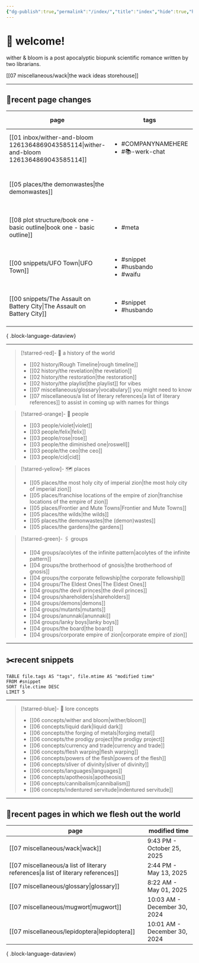 ```yaml
---
{"dg-publish":true,"permalink":"/index/","title":"index","hide":true,"hideInGraph":true,"tags":["gardenEntry"],"created":"2024-08-07T09:02:57.000-05:00","updated":"2025-10-26T23:34:32.120-05:00"}
---
```


# 🥀 welcome!
wither & bloom is a post apocalyptic biopunk scientific romance written by two librarians.

[[07 miscellaneous/wack\|the wack ideas storehouse]]

---
## 📌recent page changes
| page                                                                                       | tags                                                        | modified time               |
| ------------------------------------------------------------------------------------------ | ----------------------------------------------------------- | --------------------------- |
| [[01 inbox/wither-and-bloom 1261364869043585114\|wither-and-bloom 1261364869043585114]] | <ul><li>#COMPANYNAMEHERE</li><li>#📚-werk-chat</li></ul>    | 12:53 PM - October 27, 2025 |
| [[05 places/the demonwastes\|the demonwastes]]                                          | <ul></ul>                                                   | 12:41 PM - October 27, 2025 |
| [[08 plot structure/book one - basic outline\|book one - basic outline]]                | <ul><li>#meta</li></ul>                                     | 11:38 AM - October 27, 2025 |
| [[00 snippets/UFO Town\|UFO Town]]                                                      | <ul><li>#snippet</li><li>#husbando</li><li>#waifu</li></ul> | 9:02 AM - October 27, 2025  |
| [[00 snippets/The Assault on Battery City\|The Assault on Battery City]]                | <ul><li>#snippet</li><li>#husbando</li></ul>                | 9:01 AM - October 27, 2025  |

{ .block-language-dataview}

---
>[!starred-red]- 🏰 a history of the world
> - [[02 history/Rough Timeline\|rough timeline]]
>- [[02 history/the revelation\|the revelation]]
>- [[02 history/the restoration\|the restoration]]
>- [[02 history/the playlist\|the playlist]] for vibes
>- [[07 miscellaneous/glossary\|vocabulary]] you might need to know
>- [[07 miscellaneous/a list of literary references\|a list of literary references]] to assist in coming up with names for things

>[!starred-orange]- 👫 people
>- [[03 people/violet\|violet]]
>- [[03 people/felix\|felix]]
>- [[03 people/rose\|rose]]
>- [[03 people/the diminished one\|roswell]]
>- [[03 people/the ceo\|the ceo]]
>- [[03 people/cid\|cid]]

>[!starred-yellow]- 🗺️ places
>- [[05 places/the most holy city of imperial zion\|the most holy city of imperial zion]]
>- [[05 places/franchise locations of the empire of zion\|franchise locations of the empire of zion]]
>- [[05 places/Frontier and Mute Towns\|Frontier and Mute Towns]]
>- [[05 places/the wilds\|the wilds]]
>- [[05 places/the demonwastes\|the (demon)wastes]]
>- [[05 places/the gardens\|the gardens]]

>[!starred-green]- 🖇️ groups
> - [[04 groups/acolytes of the infinite pattern\|acolytes of the infinite pattern]]
>- [[04 groups/the brotherhood of gnosis\|the brotherhood of gnosis]]
>- [[04 groups/the corporate fellowship\|the corporate fellowship]]
>- [[04 groups/The Eldest Ones\|The Eldest Ones]]
>- [[04 groups/the devil princes\|the devil princes]]
>- [[04 groups/shareholders\|shareholders]]
>- [[04 groups/demons\|demons]]
>- [[04 groups/mutants\|mutants]]
>- [[04 groups/anunnaki\|anunnaki]]
>- [[04 groups/lanky boys\|lanky boys]]
>- [[04 groups/the board\|the board]]
>- [[04 groups/corporate empire of zion\|corporate empire of zion]]

---
## ✂️recent snippets
``` dataview
TABLE file.tags AS "tags", file.mtime AS "modified time"
FROM #snippet
SORT file.ctime DESC
LIMIT 5 
```
---
>[!starred-blue]- 📖 lore concepts
>- [[06 concepts/wither and bloom\|wither/bloom]]
>- [[06 concepts/liquid dark\|liquid dark]]
>- [[06 concepts/the forging of metals\|forging metal]]
>- [[06 concepts/the prodigy project\|the prodigy project]]
>- [[06 concepts/currency and trade\|currency and trade]]
>- [[06 concepts/flesh warping\|flesh warping]]
>- [[06 concepts/powers of the flesh\|powers of the flesh]]
>- [[06 concepts/sliver of divinity\|sliver of divinity]]
>- [[06 concepts/languages\|languages]]
>- [[06 concepts/apotheosis\|apotheosis]]
>- [[06 concepts/cannibalism\|cannibalism]]
>- [[06 concepts/indentured servitude\|indentured servitude]]

---
##  📌recent pages in which we flesh out the world
| page                                                                                 | modified time                |
| ------------------------------------------------------------------------------------ | ---------------------------- |
| [[07 miscellaneous/wack\|wack]]                                                   | 9:43 PM - October 25, 2025   |
| [[07 miscellaneous/a list of literary references\|a list of literary references]] | 2:44 PM - May 13, 2025       |
| [[07 miscellaneous/glossary\|glossary]]                                           | 8:22 AM - May 01, 2025       |
| [[07 miscellaneous/mugwort\|mugwort]]                                             | 10:03 AM - December 30, 2024 |
| [[07 miscellaneous/lepidoptera\|lepidoptera]]                                     | 10:01 AM - December 30, 2024 |

{ .block-language-dataview}

